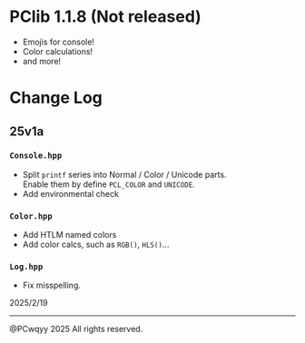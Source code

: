 # PClib 1.1.8 (Not released)
- Emojis for console!
- Color calculations!
- and more!

# Change Log
## 25v1a
### `Console.hpp`
- Split `printf` series into Normal / Color / Unicode parts.  
Enable them by define `PCL_COLOR` and `UNICODE`.
- Add environmental check
### `Color.hpp`
- Add HTLM named colors
- Add color calcs, such as `RGB()`, `HLS()`...
### `Log.hpp`
- Fix misspelling.

2025/2/19

---
@PCwqyy 2025 All rights reserved.